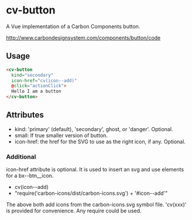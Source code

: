 # cv-button

A Vue implementation of a Carbon Components button.

http://www.carbondesignsystem.com/components/button/code

## Usage

```html
<cv-button
  kind="secondary"
  icon-href="cv(icon--add)"
  @click="actionClick">
  Hello I am a button
</cv-button>
```

## Attributes

- kind: 'primary' (default), 'secondary', ghost, or 'danger'. Optional.
- small: If true smaller version of button.
- icon-href: the href for the SVG to use as the right icon, if any. Optional.

### Additional

icon-href attribute is optional. It is used to insert an svg and use elements for a bx--btn\_\_icon.

- cv(icon--add)
- "require('carbon-icons/dist/carbon-icons.svg') + '#icon--add'"

The above both add icons from the carbon-icons.svg symbol file. 'cv(xxx)' is provided for convenience. Any require could be used.
